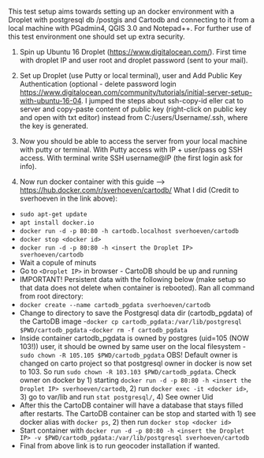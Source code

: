 This test setup aims towards setting up an docker environment with a Droplet with postgresql db /postgis and Cartodb and connecting to it from a local machine with PGadmin4, QGIS 3.0 and Notepad++. For further use of this test environment one should set up extra security.

1) Spin up Ubuntu 16 Droplet (https://www.digitalocean.com/). First time with droplet IP and user root and droplet password (sent to your mail).

2) Set up Droplet (use Putty or local terminal), user and Add Public Key Authentication (optional - delete password login https://www.digitalocean.com/community/tutorials/initial-server-setup-with-ubuntu-16-04. I jumped the steps about ssh-copy-id eller cat to server and copy-paste content of public key (right-click on public key and open with txt editor) instead from C:/users/Username/.ssh, where the key is generated.

3) Now you should be able to access the server from your local machine with putty or terminal. With Putty access with IP + user/pass og SSH access. With terminal write SSH username@IP (the first login ask for info).

4) Now run docker container with this guide --> https://hub.docker.com/r/sverhoeven/cartodb/
What I did (Credit to sverhoeven in the link above):
- `sudo apt-get update`
- `apt install docker.io`
- `docker run -d -p 80:80 -h cartodb.localhost sverhoeven/cartodb`
- `docker stop <docker id>`
- `docker run -d -p 80:80 -h <insert the Droplet IP> sverhoeven/cartodb`
- Wait a copule of minuts
- Go to `<Droplet IP>` in browser - CartoDB should be up and running
- IMPORTANT! Persistent data with the following below (make setup so that data does not delete when container is rebooted). Ran all command from root directory:
- `docker create --name cartodb_pgdata sverhoeven/cartodb`
- Change to directory to save the Postgresql data dir (cartodb_pgdata) of the CartoDB image
-`docker cp cartodb_pgdata:/var/lib/postgresql $PWD/cartodb_pgdata`
-`docker rm -f cartodb_pgdata`
-  Inside container cartodb_pgdata is owned by postgres (uid=105 (NOW 103!)) user, it should be owned by same user on the local filesystem
-`sudo chown -R 105.105 $PWD/cartodb_pgdata` OBS! Default owner is changed on carto project so that postgresql owner in docker is now set to 103. So run `sudo chown -R 103.103 $PWD/cartodb_pgdata`. Check owner on docker by 1) starting `docker run -d -p 80:80 -h <insert the Droplet IP> sverhoeven/cartodb`, 2) run `docker exec -it <docker id>`, 3) go to var/lib and run `stat postgresql/`, 4) See owner Uid
- After this the CartoDB container will have a database that stays filled after restarts. The CartoDB container can be stop and started with 1) see docker alias with `docker ps`, 2) then run `docker stop <docker id>`
- Start container with `docker run -d -p 80:80 -h <insert the Droplet IP> -v $PWD/cartodb_pgdata:/var/lib/postgresql sverhoeven/cartodb`
- Final from above link is to run geocoder installation if wanted.
